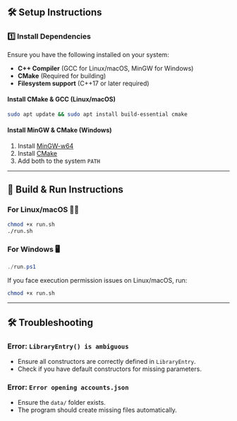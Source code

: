## 🛠️ Setup Instructions

### **1️⃣ Install Dependencies**

Ensure you have the following installed on your system:

- **C++ Compiler** (GCC for Linux/macOS, MinGW for Windows)
- **CMake** (Required for building)
- **Filesystem support** (C++17 or later required)

#### **Install CMake & GCC (Linux/macOS)**

```sh
sudo apt update && sudo apt install build-essential cmake
```

#### **Install MinGW & CMake (Windows)**

1. Install [MinGW-w64](https://www.mingw-w64.org/)
2. Install [CMake](https://cmake.org/download/)
3. Add both to the system `PATH`

---

## 🔧 **Build & Run Instructions**

### **For Linux/macOS** 🐧🍏

```sh
chmod +x run.sh
./run.sh
```

### **For Windows** 🖥️

```powershell
./run.ps1
```

If you face execution permission issues on Linux/macOS, run:

```sh
chmod +x run.sh
```

---

## 🛠️ **Troubleshooting**

### **Error: `LibraryEntry() is ambiguous`**

- Ensure all constructors are correctly defined in `LibraryEntry`.
- Check if you have default constructors for missing parameters.

### **Error: `Error opening accounts.json`**

- Ensure the `data/` folder exists.
- The program should create missing files automatically.

